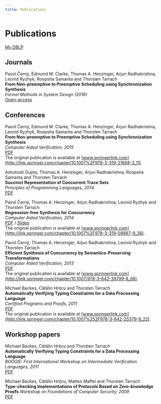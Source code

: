 ```yaml
---
title: Publications
---
```

Publications
========  

[My DBLP](http://dblp.uni-trier.de/pers/hd/t/Tarrach:Thorsten)

Journals
--------

Pavol Černý, Edmund M. Clarke, Thomas A. Henzinger, Arjun Radhakrishna, Leonid Ryzhyk, Roopsha Samanta and Thorsten Tarrach   
**From Non-preemptive to Preemptive Scheduling using Synchronization Synthesis**   
*Formel Methods in System Design (2016)*   
[Open-access](http://link.springer.com/article/10.1007%2Fs10703-016-0256-5)

Conferences
-----------

Pavol Černý, Edmund M. Clarke, Thomas A. Henzinger, Arjun Radhakrishna, Leonid Ryzhyk, Roopsha Samanta and Thorsten Tarrach   
**From Non-preemptive to Preemptive Scheduling using Synchronization Synthesis**  
*Computer Aided Verification, 2015*  
[PDF](2015cav-non-preemtive-to-preemtive.pdf)  
The original publication is available at [www.springerlink.com](http://link.springer.com/chapter/10.1007%2F978-3-319-21668-3_11).

Ashutosh Gupta, Thomas A. Henzinger, Arjun Radhakrishna, Roopsha Samanta and Thorsten Tarrach  
**Succinct Representation of Concurrent Trace Sets**  
*Principles of Programming Languages, 2014*  
[PDF](2015popl-succinct-trace-sets.pdf)

Pavol Černý, Thomas A. Henzinger, Arjun Radhakrishna, Leonid Ryzhyk and Thorsten Tarrach  
**Regression-free Synthesis for Concurrency**  
*Computer Aided Verification, 2014*  
[PDF](2014cav-regression-free-synthesis.pdf) / [Slides](2014cav-regression-free-synthesis.pptx)  
The original publication is available at [www.springerlink.com](http://link.springer.com/chapter/10.1007%2F978-3-319-08867-9_38).

Pavol Černý, Thomas A. Henzinger, Arjun Radhakrishna, Leonid Ryzhyk and Thorsten Tarrach  
**Efficient Synthesis of Concurrency by Semantics-Preserving Transformations**  
*Computer Aided Verification, 2013*  
[PDF](2013cav-semantics_preserving_transformations.pdf)  
The original publication is available at [www.springerlink.com](http://link.springer.com/chapter/10.1007/978-3-642-39799-8_68).

Michael Backes, Cătălin Hrițcu and Thorsten Tarrach  
**Automatically Verifying Typing Constraints for a Data Processing Language**  
*Certified Programs and Proofs, 2011*  
[PDF](2011cpp-typing_constraints.pdf)  
The original publication is available at [www.springerlink.com](http://link.springer.com/chapter/10.1007%252F978-3-642-25379-9_22).

Workshop papers
---------------

Michael Backes, Cătălin Hrițcu and Thorsten Tarrach  
**Automatically Verifying Typing Constraints for a Data Processing Language**  
*BOOGIE: First International Workshop on Intermediate Verification Languages, 2011*  
[PDF](2011boogie-typing_constraints.pdf)

Michael Backes, Cătălin Hrițcu, Matteo Maffei and Thorsten Tarrach  
**Type-checking Implementations of Protocols Based on Zero-knowledge Proofs** 
*Workshop on Foundations of Computer Security, 2009*  
[PDF](zk-rcf-full.pdf)
